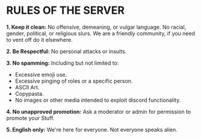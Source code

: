 # RULES OF THE SERVER

**1. Keep it clean:** No offensive, demeaning, or vulgar language. No racial, gender, political, or religious slurs. We are a friendly community, if you need to vent off do it elsewhere.

**2. Be Respectful:** No personal attacks or insults.

**3. No spamming:** Including but not limited to:
- Excessive emoji use.
- Excessive pinging of roles or a specific person.
- ASCII Art.
- Copypasta.
- No images or other media intended to exploit discord functionality.

**4. No unapproved promotion:** Ask a moderator or admin for permission to promote your Stuff.

**5. English only:** We're here for everyone. Not everyone speaks alien.
